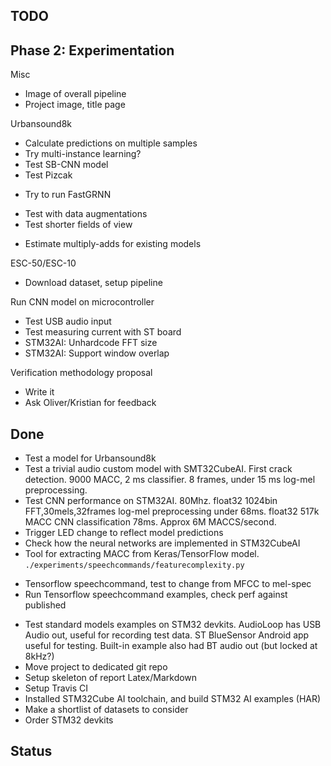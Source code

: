 

## TODO

## Phase 2: Experimentation

Misc

- Image of overall pipeline
- Project image, title page

Urbansound8k

- Calculate predictions on multiple samples
- Try multi-instance learning?
- Test SB-CNN model
- Test Pizcak
* Try to run FastGRNN
- Test with data augmentations
- Test shorter fields of view
* Estimate multiply-adds for existing models

ESC-50/ESC-10

- Download dataset, setup pipeline

Run CNN model on microcontroller

- Test USB audio input
- Test measuring current with ST board
- STM32AI: Unhardcode FFT size
- STM32AI: Support window overlap

Verification methodology proposal

- Write it
- Ask Oliver/Kristian for feedback

## Done

- Test a model for Urbansound8k
- Test a trivial audio custom model with SMT32CubeAI.
First crack detection.
9000 MACC, 2 ms classifier. 8 frames, under 15 ms log-mel preprocessing.
- Test CNN performance on STM32AI. 80Mhz.
float32 1024bin FFT,30mels,32frames log-mel preprocessing under 68ms.
float32 517k MACC CNN classification 78ms. Approx 6M MACCS/second.
- Trigger LED change to reflect model predictions
- Check how the neural networks are implemented in STM32CubeAI
- Tool for extracting MACC from Keras/TensorFlow model. `./experiments/speechcommands/featurecomplexity.py`
* Tensorflow speechcommand, test to change from MFCC to mel-spec
* Run Tensorflow speechcommand examples, check perf against published
- Test standard models examples on STM32 devkits.
AudioLoop has USB Audio out, useful for recording test data.
ST BlueSensor Android app useful for testing.
Built-in example also had BT audio out (but locked at 8kHz?)
- Move project to dedicated git repo
- Setup skeleton of report Latex/Markdown
- Setup Travis CI
- Installed STM32Cube AI toolchain, and build STM32 AI examples (HAR)
- Make a shortlist of datasets to consider
- Order STM32 devkits


## Status



